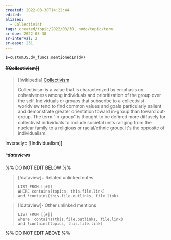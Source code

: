 ```yaml
---
created: 2022-03-30T14:22:44 
edited: 
aliases:
  - Collectivist
tags: created/topic/2022/03/30, node/topic/term
sr-due: 2022-03-30
sr-interval: 2
sr-ease: 231
---
```

`$=customJS.dv_funcs.mentionedIn(dv)`

#### <s class="topic-title">[[Collectivism]]</s>

> [!wikipedia] [Collectivism](https://en.wikipedia.org/wiki/Collectivism)
> 
> Collectivism is a value that is characterized by emphasis on cohesiveness among individuals and prioritization of the group over the self. Individuals or groups that subscribe to a collectivist worldview tend to find common values and goals particularly salient and demonstrate greater orientation toward in-group than toward out-group. The term "in-group" is thought to be defined more diffusely for collectivist individuals to include societal units ranging from the nuclear family to a religious or racial/ethnic group. It's the opposite of individualism.
>

Inversely:: [[Individualism]]

##### ^dataviews

%% DO NOT EDIT BELOW %%
> [!dataview]+ Related unlinked notes
> ```dataview
> LIST FROM [[#]]
> WHERE contains(topics, this.file.link)
> and !contains(this.file.outlinks, file.link)
> ```
 
> [!dataview]- Other unlinked mentions
> ```dataview
> LIST FROM [[#]]
> where !contains(this.file.outlinks, file.link)
> and !contains(topics, this.file.link)
> ```

%% DO NOT EDIT ABOVE %%
